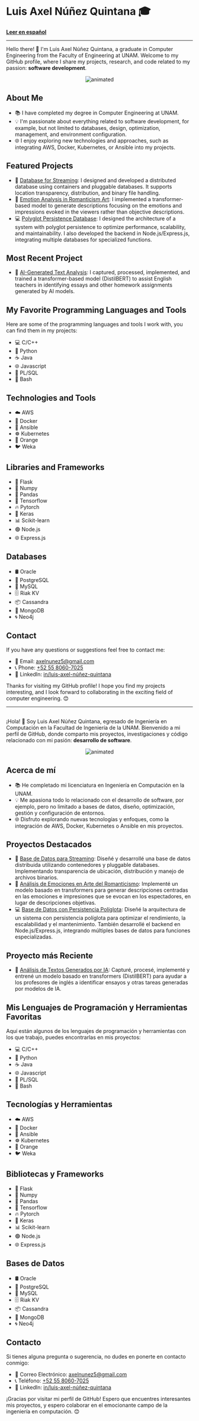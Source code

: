 # Luis Axel Núñez Quintana 🎓

**[Leer en español](#espanol)**

---

Hello there! 👋 I'm Luis Axel Núñez Quintana, a graduate in Computer Engineering from the Faculty of Engineering at UNAM. Welcome to my GitHub profile, where I share my projects, research, and code related to my passion: **software development**.

<p align="center">
  <img src="https://i.pinimg.com/originals/23/a0/48/23a048564ce4affd12e8881d2bdf1fa3.gif" alt="animated" />
</p>

## About Me  
- 📚 I have completed my degree in Computer Engineering at UNAM. 
- 💡 I'm passionate about everything related to software development, for example, but not limited to databases, design, optimization, management, and environment configuration.
- 🌐 I enjoy exploring new technologies and approaches, such as integrating AWS, Docker, Kubernetes, or Ansible into my projects.

## Featured Projects  
- 🎥 [Database for Streaming](https://github.com/LuisAxel/NetMAX): I designed and developed a distributed database using containers and pluggable databases. It supports location transparency, distribution, and binary file handling.
- 🎨 [Emotion Analysis in Romanticism Art](https://github.com/Andrea585976/ArtEmis-ProyectoPLN): I implemented a transformer-based model to generate descriptions focusing on the emotions and impressions evoked in the viewers rather than objective descriptions.
- 💻 [Polyglot Persistence Database](https://github.com/LuisAxel/PolyglotDBWebApp): I designed the architecture of a system with polyglot persistence to optimize performance, scalability, and maintainability. I also developed the backend in Node.js/Express.js, integrating multiple databases for specialized functions.

## Most Recent Project  
- 📑 [AI-Generated Text Analysis](https://github.com/LuisAxel/AI-Generated-Text-Catcher): I captured, processed, implemented, and trained a transformer-based model (DistilBERT) to assist English teachers in identifying essays and other homework assignments generated by AI models.

## My Favorite Programming Languages and Tools  
Here are some of the programming languages and tools I work with, you can find them in my projects:  
- 💻 C/C++
- 🐍 Python
- ☕ Java
- 🌐 Javascript
- 💾 PL/SQL
- 📜 Bash

## Technologies and Tools  
- ☁️ AWS
- 🐳 Docker
- 🔧 Ansible
- ☸ Kubernetes
- 🍊 Orange
- 🐦 Weka

## Libraries and Frameworks
- 🍶 Flask
- 🔢 Numpy
- 🐼 Pandas
- 🧠 Tensorflow
- 🔥 Pytorch
- 🧬 Keras
- 📊 Scikit-learn
- 🟢 Node.js
- 🌐 Express.js

## Databases  
- 🛢 Oracle
- 🐘 PostgreSQL
- 🐬 MySQL
- 🗄 Riak KV
- 📦 Cassandra
- 🍃 MongoDB
- 🌀 Neo4j

## Contact  
If you have any questions or suggestions feel free to contact me:  
- 📧 Email: [axelnunez5@gmail.com](mailto:axelnunez5@gmail.com)
- 📞 Phone: [+52 55 8060-7025](tel:+525580607025)
- 🔗 LinkedIn: [in/luis-axel-núñez-quintana](www.linkedin.com/in/luis-axelnunez)

Thanks for visiting my GitHub profile! I hope you find my projects interesting, and I look forward to collaborating in the exciting field of computer engineering. 😊

---

## <a name="espanol"></a>

¡Hola! 👋 Soy Luis Axel Núñez Quintana, egresado de Ingeniería en Computación en la Facultad de Ingeniería de la UNAM. Bienvenido a mi perfil de GitHub, donde comparto mis proyectos, investigaciones y código relacionado con mi pasión: **desarrollo de software**.

<p align="center">
  <img src="https://i.pinimg.com/originals/23/a0/48/23a048564ce4affd12e8881d2bdf1fa3.gif" alt="animated" />
</p>

## Acerca de mí  
- 📚 He completado mi licenciatura en Ingeniería en Computación en la UNAM.
- 💡 Me apasiona todo lo relacionado con el desarrollo de software, por ejemplo, pero no limitado a bases de datos, diseño, optimización, gestión y configuración de entornos.
- 🌐 Disfruto explorando nuevas tecnologías y enfoques, como la integración de AWS, Docker, Kubernetes o Ansible en mis proyectos.

## Proyectos Destacados  
- 🎥 [Base de Datos para Streaming](https://github.com/LuisAxel/NetMAX): Diseñé y desarrollé una base de datos distribuida utilizando contenedores y pluggable databases. Implementando transparencia de ubicación, distribución y manejo de archivos binarios.
- 🎨 [Análisis de Emociones en Arte del Romanticismo](https://github.com/Andrea585976/ArtEmis-ProyectoPLN): Implementé un modelo basado en transformers para generar descripciones centradas en las emociones e impresiones que se evocan en los espectadores, en lugar de descripciones objetivas.
- 💻 [Base de Datos con Persistencia Políglota](https://github.com/LuisAxel/PolyglotDBWebApp): Diseñé la arquitectura de un sistema con persistencia políglota para optimizar el rendimiento, la escalabilidad y el mantenimiento. También desarrollé el backend en Node.js/Express.js, integrando múltiples bases de datos para funciones especializadas.

## Proyecto más Reciente  
- 📑 [Análisis de Textos Generados por IA](https://github.com/LuisAxel/AI-Generated-Text-Catcher): Capturé, procesé, implementé y entrené un modelo basado en transformers (DistilBERT) para ayudar a los profesores de inglés a identificar ensayos y otras tareas generadas por modelos de IA.

## Mis Lenguajes de Programación y Herramientas Favoritas  
Aquí están algunos de los lenguajes de programación y herramientas con los que trabajo, puedes encontrarlas en mis proyectos:  
- 💻 C/C++
- 🐍 Python
- ☕ Java
- 🌐 Javascript
- 💾 PL/SQL
- 📜 Bash

## Tecnologías y Herramientas  
- ☁️ AWS
- 🐳 Docker
- 🔧 Ansible
- ☸ Kubernetes
- 🍊 Orange
- 🐦 Weka

## Bibliotecas y Frameworks  
- 🍶 Flask
- 🔢 Numpy
- 🐼 Pandas
- 🧠 Tensorflow
- 🔥 Pytorch
- 🧬 Keras
- 📊 Scikit-learn
- 🟢 Node.js
- 🌐 Express.js

## Bases de Datos  
- 🛢 Oracle
- 🐘 PostgreSQL
- 🐬 MySQL
- 🗄 Riak KV
- 📦 Cassandra
- 🍃 MongoDB
- 🌀 Neo4j

## Contacto  
Si tienes alguna pregunta o sugerencia, no dudes en ponerte en contacto conmigo:  
- 📧 Correo Electrónico: [axelnunez5@gmail.com](mailto:axelnunez5@gmail.com)
- 📞 Teléfono: [+52 55 8060-7025](tel:+525580607025)
- 🔗 LinkedIn: [in/luis-axel-núñez-quintana](www.linkedin.com/in/luis-axelnunez)

¡Gracias por visitar mi perfil de GitHub! Espero que encuentres interesantes mis proyectos, y espero colaborar en el emocionante campo de la ingeniería en computación. 😊
